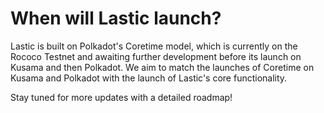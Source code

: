 # When will Lastic launch?

Lastic is built on Polkadot's Coretime model, which is currently on the Rococo Testnet and awaiting further development before its launch on Kusama and then Polkadot. We aim to match the launches of Coretime on Kusama and Polkadot with the launch of Lastic's core functionality.

Stay tuned for more updates with a detailed roadmap!